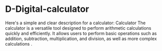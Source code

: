 # D-Digital-calculator
Here's a simple and clear description for a calculator: Calculator  The calculator is a versatile tool designed to perform arithmetic calculations quickly and efficiently. It allows users to perform basic operations such as addition, subtraction, multiplication, and division, as well as more complex calculations .
